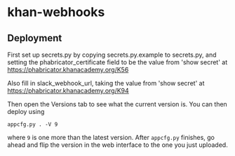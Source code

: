 # khan-webhooks

## Deployment

First set up secrets.py by copying secrets.py.example to secrets.py,
and setting the phabricator_certificate field to be the value from
'show secret' at
    https://phabricator.khanacademy.org/K56

Also fill in slack_webhook_url, taking the value from 'show secret' at
    https://phabricator.khanacademy.org/K94

Then open the Versions tab to see what the current version is.
You can then deploy using

```
appcfg.py . -V 9
```

where `9` is one more than the latest version.
After `appcfg.py` finishes, go ahead and flip the version in the
web interface to the one you just uploaded.
